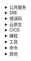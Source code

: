 <details>
<summary>公共服务</summary>

- [常见软件下载](https://quickref.leops.cn/software.html): 常用软件下载镜像。
- [Mac](https://quickref.leops.cn/mac.html):  各种类别非常好用的 Mac 应用程序、软件以及工具。项目来自[**awesome**](https://github.com/jaywcjlove/awesome-mac)
- [常见软件镜像](https://quickref.leops.cn/mirrors.html): 用于设置常用软件的国内镜像，以便加速下载资源。
- [常见公共服务](https://quickref.leops.cn/public.html): 用于系统设置的常见公共服务。

</details>

<details>
<summary>SRE</summary>

- [可用性](https://quickref.leops.cn/sla.html): 在现代软件开发中，系统和服务往往需要保证高可用性、高性能和稳定性等方面的要求。这些要求可以通过使用 SLI、SLO 和 SLA 指标来度量和管理。在服务水平管理中，SLI 表示服务的关键指标。SLO 则是对于客户需求的回应，确保服务满足其性能期望。而 SLA 则是一种合同或协议，以确保服务提供商履行服务承诺，并对违约行为进行赔偿。

</details>

<details>
<summary>错误码</summary>

- [HTTP 状态码](https://quickref.leops.cn/http-status-code.html): HTTP 状态码由三个十进制数字组成，第一个十进制数字定义了状态码的类型。
- [AD 错误码](https://quickref.leops.cn/ad-code.html): Active Directory 相关错误码。
- [MySQL 错误码](https://quickref.leops.cn/mysql-code.html): MySQL 相关错误码。
- [Nginx 错误码](https://quickref.leops.cn/nginx-code.html): Nginx 相关错误。

</details>

<details>
<summary>云原生</summary>

- [Helm3](https://quickref.leops.cn/helm3.html): Helm 是 Deis 开发的一个用于 Kubernetes 应用的包管理工具,主要用来管理 Charts
- [kubectl](https://quickref.leops.cn/kubectl.html): Kubernetes 提供 [kubectl](https://kubernetes.io/zh-cn/docs/reference/kubectl/) 是使用 Kubernetes API 与 Kubernetes 集群的控制面进行通信的命令行工具。
- [Containerd](https://quickref.leops.cn/containerd.html): Containerd 是一个工业级标准的容器运行时，它强调简单性、健壮性和可移植性。Containerd 可以在宿主机中管理完整的容器生命周期：容器镜像的传输和存储、容器的执行和管理、存储和网络等。
- [Docker-Compose](https://quickref.leops.cn/docker-compose.html): Docker-Compose 项目是 Docker 官方的开源项目，负责实现对 Docker 容器集群的快速编排。
- [Dockerfile](https://quickref.leops.cn/dockerfile.html): 这是 [Dockerfile](https://docs.docker.com/engine/reference/builder/) 的快速参考备忘单。
- [Docker](https://quickref.leops.cn/docker.html): 这是 [Docker](https://docs.docker.com/get-started/) 的速查表。 你可以在这里找到最常见的 Docker 命令。

</details>

<details>
<summary>CICD</summary>

- [GitLab CI/CD](https://quickref.leops.cn/gitlab-ci.html): 本备忘单总结了 [GitLab CI/CD](https://docs.gitlab.com/ee/ci/) 常用的配置说明，以供快速参考。
- [Jenkins Pipeline](https://quickref.leops.cn/jenkins-pipeline.html): Jenkins Pipeline是一套插件，将持续交付的实现和实施集成到 Jenkins 中。
- [Jenkins](https://quickref.leops.cn/jenkins.html): Jenkins 是一个免费的开源自动化服务器。[Jenkins](https://www.jenkins.io/) 通过持续集成和促进持续交付的技术方面，帮助自动化软件开发过程中的非人工部分。它是一个基于服务器的系统，运行在servlet容器(如Apache Tomcat)中。

</details>

<details>
<summary>编程</summary>

- [CSS 3](https://quickref.leops.cn/css.html): 这是一份关于 CSS 优点的快速参考备忘单，列出了选择器语法、属性、单位和其他有用的信息
- [HTML](https://quickref.leops.cn/html.html): 此 HTML 快速参考备忘单以可读布局列出了常见的 `HTML` 和 `HTML5` 标记。
- [Vue 2](https://quickref.leops.cn/vue2.html): Vue (读音 /vjuː/，类似于 view) 是一套用于构建用户界面的渐进式框架。
- [JavaScript](https://quickref.leops.cn/javascript.html): 包含最重要概念、函数、方法等的 JavaScript 备忘单。
- [Groovy](https://quickref.leops.cn/groovy.html): Apache [Groovy](https://groovy-lang.org/) 是一种功能强大的、可选类型的动态语言，具有静态类型和静态编译功能，用于 Java 平台，旨在通过简洁、熟悉和易于学习的语法提高开发人员的工作效率。它可以与任何 Java 程序顺利地集成，并立即为您的应用程序提供强大的功能，包括脚本功能、特定于领域的语言编写、运行时和编译时元编程以及函数式编程。
- [Golang](https://quickref.leops.cn/golang.html): [Golang](https://golang.org/) 的基本语法和使用.
- [Bash](https://quickref.leops.cn/bash.html): 这是一份快速参考速查表，用于入门linux bash shell脚本。.
- [Python3](https://quickref.leops.cn/python3.html): The [Python](https://www.python.org/) cheat sheet is a one-page reference sheet for the Python 3 programming language.

</details>

<details>
<summary>工具</summary>

- [运维常用工具](https://quickref.leops.cn/ops-tools.html): 中小型公司的运维小伙伴常用工具。
- [Nginx](https://quickref.leops.cn/nginx.html): 这个 [nginx](https://nginx.org/en/) 快速参考备忘单显示了它的常用命和配置使用清单。

</details>

<details>
<summary>命令</summary>

- [ps](https://quickref.leops.cn/ps.html): Linux 为我们提供了一个名为ps的实用程序，用于查看与系统上的进程相关的信息，它是Process Status的缩写,这份ps命令备忘清单的快速参考列表，包含常用选项和示例。
- [rsync](https://quickref.leops.cn/rsync.html): 使用 [rsync](https://rsync.samba.org/) 可提供快速增量文件传输。
- [tcpdump](https://quickref.leops.cn/tcpdump.html): 使用 [TCPDump](https://www.tcpdump.org) 可以将网络中传送的数据包完全截获下来提供分析。
- [lsof](https://quickref.leops.cn/lsof.html): 这个快速参考备忘单提供了使用 lsof 命令的各种方法。
- [git](https://quickref.leops.cn/git.html): 本备忘单总结了常用的 [Git](https://git-scm.com/) 命令行指令，以供快速参考。
- [curl](https://quickref.leops.cn/curl.html): 此 [Curl](https://github.com/curl/curl) 备忘清单包含命令和一些常见的 Curl 技巧示例。
- [awk](https://quickref.leops.cn/awk.html): 这是 [GNU awk](https://www.gnu.org/software/gawk/manual/gawk.html) 的单页快速参考备忘单，其中涵盖了常用的 `awk` 表达式和命令。
- [sed](https://quickref.leops.cn/sed.html): Sed 是一个流编辑器，此 Sed 备忘清单包含 Sed 命令和一些常见的 Sed 技巧。
- [YUM](https://quickref.leops.cn/yum.html): 这个 YUM 快速参考备忘单显示了它的常用命令使用清单。
- [cron](https://quickref.leops.cn/cron.html): 最适合安排重复性任务。 可以使用关联的实用程序来完成一次性任务的调度。
- [grep](https://quickref.leops.cn/grep.html): 本备忘单旨在快速提醒使用命令行程序 grep 所涉及的主要概念，并假设您已经了解其用法。
- [ssh](https://quickref.leops.cn/ssh.html): 此快速参考备忘单提供了使用 SSH 的各种方法。
- [chmod](https://quickref.leops.cn/chmod.html): 这份快速参考备忘单提供了文件权限的简要概述，以及 chmod 命令的操作
- [find](https://quickref.leops.cn/find.html): 这是 Linux find 命令备忘清单的快速参考列表，包含常用选项和示例。

</details>

<details>
<summary>其他</summary>

- [QuickRef](https://quickref.leops.cn/quickref.html): 速查表文档的语法。

</details>

